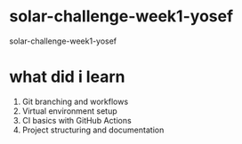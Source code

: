 # solar-challenge-week1-yosef
solar-challenge-week1-yosef
# what did i learn

1. Git branching and workflows
2. Virtual environment setup
3. CI basics with GitHub Actions
4. Project structuring and documentation

